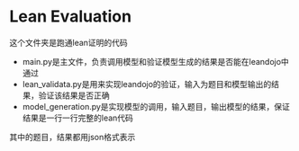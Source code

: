 # Lean Evaluation

这个文件夹是跑通lean证明的代码
- main.py是主文件，负责调用模型和验证模型生成的结果是否能在leandojo中通过
- lean_validata.py是用来实现leandojo的验证，输入为题目和模型输出的结果，验证该结果是否正确
- model_generation.py是实现模型的调用，输入题目，输出模型的结果，保证结果是一行一行完整的lean代码 

其中的题目，结果都用json格式表示

